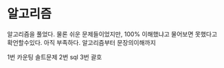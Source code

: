 # 알고리즘 


알고리즘을 풀었다.
물론 쉬운 문제들이었지만, 100% 이해했냐고 물어보면 못했다고 확언할수있다. 
아직 부족하다. 
알고리즘부터 문장의이해까지 

1번 카운팅 솔트문제
2번 sql 
3번 괄호

